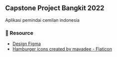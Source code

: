 ## Capstone Project Bangkit 2022

Aplikasi pemindai cemilan indonesia

### 🔗 Resource
- [Design Figma](https://www.figma.com/file/BfbKI4cypG3gUgeXNhXO11/Design-Snackiest?node-id=0%3A1)
- [Hamburger icons created by mavadee - Flaticon](https://www.flaticon.com/free-icons/hamburger)